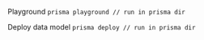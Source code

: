 Playground ```prisma playground // run in prisma dir```

Deploy data model ```prisma deploy // run in prisma dir```